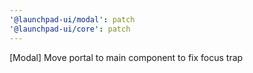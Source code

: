 ```yaml
---
'@launchpad-ui/modal': patch
'@launchpad-ui/core': patch
---
```


[Modal] Move portal to main component to fix focus trap
